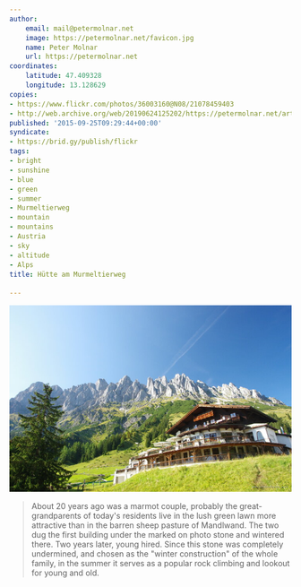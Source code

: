 ```yaml
---
author:
    email: mail@petermolnar.net
    image: https://petermolnar.net/favicon.jpg
    name: Peter Molnar
    url: https://petermolnar.net
coordinates:
    latitude: 47.409328
    longitude: 13.128629
copies:
- https://www.flickr.com/photos/36003160@N08/21078459403
- http://web.archive.org/web/20190624125202/https://petermolnar.net/arthurhaus-am-murmeltierweg/
published: '2015-09-25T09:29:44+00:00'
syndicate:
- https://brid.gy/publish/flickr
tags:
- bright
- sunshine
- blue
- green
- summer
- Murmeltierweg
- mountain
- mountains
- Austria
- sky
- altitude
- Alps
title: Hütte am Murmeltierweg

---
```


![](arthurhaus-am-murmeltierweg.jpg)

> About 20 years ago was a marmot couple, probably the
> great-grandparents of today's residents live in the lush green lawn
> more attractive than in the barren sheep pasture of Mandlwand. The two
> dug the first building under the marked on photo stone and wintered
> there. Two years later, young hired. Since this stone was completely
> undermined, and chosen as the "winter construction" of the whole
> family, in the summer it serves as a popular rock climbing and lookout
> for young and old.